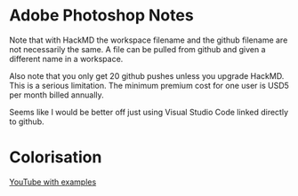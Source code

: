 # Adobe Photoshop Notes
Note that with HackMD the workspace filename and the github filename are not necessarily the same. A file can be pulled from github and given a different name in a workspace.

Also note that you only get 20 github pushes unless you upgrade HackMD. This is a serious limitation. The minimum premium cost for one user is USD5 per month billed annually.

Seems like I would be better off just using Visual Studio Code linked directly to github.

# Colorisation
[YouTube with examples](https://www.youtube.com/watch?v=Tpwpmifu8AE&t=102s)
